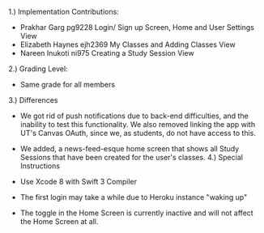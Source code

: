 1.) Implementation Contributions: 
  - Prakhar Garg pg9228
    Login/ Sign up Screen, Home and User Settings View
  - Elizabeth Haynes ejh2369
    My Classes and Adding Classes View
  - Nareen Inukoti ni975
    Creating a Study Session View

2.) Grading Level:
  - Same grade for all members
  
3.) Differences
  - We got rid of push notifications due to back-end difficulties, and the inability to test this functionality. We also removed linking the app with UT's Canvas OAuth, since we, as students, do not have access to this. 
  
  - We added, a news-feed-esque home screen that shows all Study Sessions that have been created for the user's classes. 
4.) Special Instructions 
  - Use Xcode 8 with Swift 3 Compiler 
  - The first login may take a while due to Heroku instance "waking up"
  - The toggle in the Home Screen is currently inactive and will not affect the Home Screen at all. 
  
  